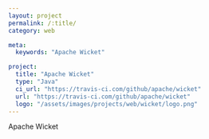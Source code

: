 ```yaml
---
layout: project
permalink: /:title/
category: web

meta:
  keywords: "Apache Wicket"

project:
  title: "Apache Wicket"
  type: "Java"
  ci_url: "https://travis-ci.com/github/apache/wicket"
  url: "https://travis-ci.com/github/apache/wicket"
  logo: "/assets/images/projects/web/wicket/logo.png"
---
```


<p>Apache Wicket</p>
